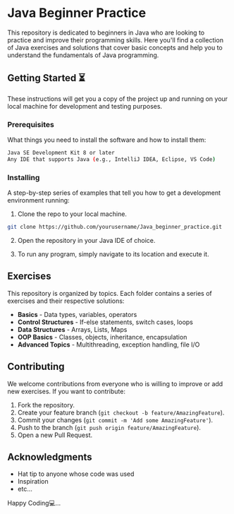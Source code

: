 # Java Beginner Practice

This repository is dedicated to beginners in Java who are looking to practice and improve their programming skills. Here you'll find a collection of Java exercises and solutions that cover basic concepts and help you to understand the fundamentals of Java programming.

## Getting Started ⏳

These instructions will get you a copy of the project up and running on your local machine for development and testing purposes.

### Prerequisites

What things you need to install the software and how to install them:

```bash
Java SE Development Kit 8 or later
Any IDE that supports Java (e.g., IntelliJ IDEA, Eclipse, VS Code)
```

### Installing

A step-by-step series of examples that tell you how to get a development environment running:

1. Clone the repo to your local machine.

```bash
git clone https://github.com/yourusername/Java_beginner_practice.git
```

2. Open the repository in your Java IDE of choice.

3. To run any program, simply navigate to its location and execute it.

## Exercises

This repository is organized by topics. Each folder contains a series of exercises and their respective solutions:

- **Basics** - Data types, variables, operators
- **Control Structures** - If-else statements, switch cases, loops
- **Data Structures** - Arrays, Lists, Maps
- **OOP Basics** - Classes, objects, inheritance, encapsulation
- **Advanced Topics** - Multithreading, exception handling, file I/O

## Contributing

We welcome contributions from everyone who is willing to improve or add new exercises. If you want to contribute:

1. Fork the repository.
2. Create your feature branch (`git checkout -b feature/AmazingFeature`).
3. Commit your changes (`git commit -m 'Add some AmazingFeature'`).
4. Push to the branch (`git push origin feature/AmazingFeature`).
5. Open a new Pull Request.

## Acknowledgments

- Hat tip to anyone whose code was used
- Inspiration
- etc...

Happy Coding💻...

